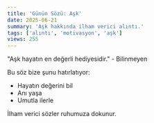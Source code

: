 ```yaml
---
title: 'Günün Sözü: Aşk'
date: 2025-06-21
summary: 'Aşk hakkında ilham verici alıntı.'
tags: ['alıntı', 'motivasyon', 'aşk']
views: 255
---
```


"Aşk hayatın en değerli hediyesidir." - Bilinmeyen

Bu söz bize şunu hatırlatıyor:
- Hayatın değerini bil
- Anı yaşa
- Umutla ilerle

İlham verici sözler ruhumuza dokunur.
